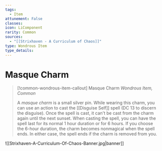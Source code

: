 ```yaml
---
tags:
  - Item
attunement: False
classes: 
icon: LiComponent
rarity: Common
sources:
  - "[[Strixhaven - A Curriculum of Chaos]]"
type: Wondrous Item
type_details: 
---
```


# Masque Charm

>[!common-wondrous-item-callout] Masque Charm
>*Wondrous Item, Common*
>
>A *masque charm* is a small silver pin. While wearing this charm, you can use an action to cast the [[Disguise Self]] spell (DC 13 to discern the disguise). Once the spell is cast, it can't be cast from the charm again until the next sunset. When casting the spell, you can have the spell last for its normal 1 hour duration or for 6 hours. If you choose the 6-hour duration, the charm becomes nonmagical when the spell ends. In either case, the spell ends if the charm is removed from you.

![[Strixhaven-A-Curriculum-Of-Chaos-Banner.jpg|banner]]
